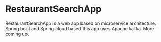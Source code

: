 # RestaurantSearchApp
RestaurantSearchApp is a web app based on microservice  architecture. Spring boot and Spring cloud based this app uses Apache kafka. More coming up.     
